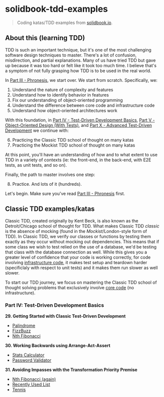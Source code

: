 # solidbook-tdd-examples

> Coding katas/TDD examples from [solidbook.io](https://solidbook.io).

## About this (learning TDD)

TDD is such an important technique, but it's one of the most challenging software design techniques to master. There's a lot of confusion, misdirection, and partial explanations. Many of us have tried TDD but gave up because it was too hard or felt like it took too much time. I believe that's a symptom of not fully grasping how TDD is to be used in the real world. 

In [Part III - Phronesis](https://wiki.solidbook.io/Part-III-Phronesis-60b174f15da34fdcb5bc8a099436a9bb), we start over. We start from scratch. Specifically, we:

1. Understand the nature of complexity and features
2. Understand how to identify behavior in features
3. Fix our understanding of object-oriented programming
4. Understand the difference between core code and infrastructure code
5. Understand how object-oriented architectures work

With this foundation, in [Part IV - Test-Driven Development Basics](https://wiki.solidbook.io/Part-IV-Test-Driven-Development-Basics-106d72a39186498095782038da13a97d), [Part V - Object-Oriented Design (With Tests)](https://wiki.solidbook.io/Part-V-Object-Oriented-Design-(With-Tests)-7c9c10572cc54aa195e8ec661cf88312), and [Part X - Advanced Test-Driven Development](https://wiki.solidbook.io/Part-X-Advanced-Test-Driven-Development-d395e30edf1448219e1f0d3681b24aaf) we continue with:

6. Practicing the Classic TDD school of thought on many katas
7. Practicing the Mockist TDD school of thought on many katas 

At this point, you'll have an understanding of how and to what extent to use TDD in a variety of contexts (ie: the front-end, in the back-end, with E2E tests, as unit tests, and so on). 

Finally, the path to master involves one step:

8. Practice. And lots of it (hundreds).

Let's begin. Make sure you've read [Part III - Phronesis](https://wiki.solidbook.io/Part-III-Phronesis-60b174f15da34fdcb5bc8a099436a9bb) first.

## Classic TDD examples/katas

Classic TDD, created originally by Kent Beck, is also known as the Detroit/Chicago school of thought for TDD. What makes Classic TDD _classic_ is the absence of mocking (found in the _Mockist_/London-style form of TDD). In Classic TDD, we verify our classes or functions by testing them exactly as they occur without mocking out dependencies. This means that if some class we wish to test relied on the use of a database, we'd be testing that class with the database connection as well. While this gives you a greater level of confidence that your code is working correctly, for code involving [infrastructure code](https://khalilstemmler.com/articles/test-driven-development/how-to-test-code-coupled-to-apis-or-databases/#Core-code-and-infrastructure-code), it makes test setup and teardown harder (specificlaly with respect to unit tests) and it makes them run slower as well slower. 

To start our TDD journey, we focus on mastering the Classic TDD school of thought solving problems that exclusively involve [core code](https://khalilstemmler.com/articles/test-driven-development/how-to-test-code-coupled-to-apis-or-databases/#Core-code-and-infrastructure-code) (no infrastructure). 

### Part IV: Test-Driven Development Basics

**29. Getting Started with Classic Test-Driven Development**
- [Palindrome](https://github.com/stemmlerjs/solidbook-tdd-examples/tree/main/examples/classic/tdd-palindrome)
- [FizzBuzz](https://github.com/stemmlerjs/solidbook-tdd-examples/tree/main/examples/classic/tdd-fizzbuzz)
- [Nth Fibonacci](https://github.com/stemmlerjs/solidbook-tdd-examples/tree/main/examples/classic/tdd-fibonacci)


**30. Working Backwards using Arrange-Act-Assert**
- [Stats Calculator](https://github.com/stemmlerjs/solidbook-tdd-examples/tree/main/examples/classic/tdd-stats-calculator)
- [Password Validator](https://github.com/stemmlerjs/solidbook-tdd-examples/tree/main/examples/classic/tdd-password-validator)

**31. Avoiding Impasses with the Transformation Priority Premise**
- [Nth Fibonacci (again)](https://github.com/stemmlerjs/solidbook-tdd-examples/tree/main/examples/classic/tdd-fibonacci)
- [Recently Used List](https://github.com/stemmlerjs/solidbook-tdd-examples/tree/main/examples/classic/tdd-recently-used-list)
- [Tennis](https://github.com/stemmlerjs/solidbook-tdd-examples/tree/main/examples/classic/tdd-tennis)


